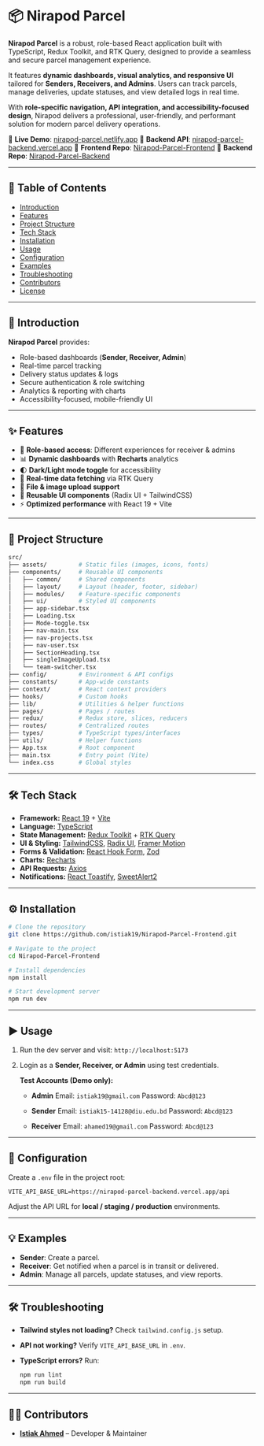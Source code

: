 # 📦 Nirapod Parcel

**Nirapod Parcel** is a robust, role-based React application built with TypeScript, Redux Toolkit, and RTK Query, designed to provide a seamless and secure parcel management experience.

It features **dynamic dashboards, visual analytics, and responsive UI** tailored for **Senders, Receivers, and Admins**. Users can track parcels, manage deliveries, update statuses, and view detailed logs in real time.

With **role-specific navigation, API integration, and accessibility-focused design**, Nirapod delivers a professional, user-friendly, and performant solution for modern parcel delivery operations.

🔗 **Live Demo**: [nirapod-parcel.netlify.app](https://nirapod-parcel.netlify.app/)
🔗 **Backend API**: [nirapod-parcel-backend.vercel.app](https://nirapod-parcel.vercel.app/)
🔗 **Frontend Repo**: [Nirapod-Parcel-Frontend](https://github.com/istiak19/Nirapod-Parcel-Frontend)
🔗 **Backend Repo**: [Nirapod-Parcel-Backend](https://github.com/istiak19/Nirapod-Parcel-Backend)

---

## 📑 Table of Contents

* [Introduction](#-introduction)
* [Features](#-features)
* [Project Structure](#-project-structure)
* [Tech Stack](#-tech-stack)
* [Installation](#-installation)
* [Usage](#-usage)
* [Configuration](#-configuration)
* [Examples](#-examples)
* [Troubleshooting](#-troubleshooting)
* [Contributors](#-contributors)
* [License](#-license)

---

## 🚀 Introduction

**Nirapod Parcel** provides:

* Role-based dashboards (**Sender, Receiver, Admin**)
* Real-time parcel tracking
* Delivery status updates & logs
* Secure authentication & role switching
* Analytics & reporting with charts
* Accessibility-focused, mobile-friendly UI

---

## ✨ Features

* 🔐 **Role-based access**: Different experiences for receiver & admins
* 📊 **Dynamic dashboards** with **Recharts** analytics
* 🌓 **Dark/Light mode toggle** for accessibility
* 🔄 **Real-time data fetching** via RTK Query
* 📂 **File & image upload support**
* 🧩 **Reusable UI components** (Radix UI + TailwindCSS)
* ⚡ **Optimized performance** with React 19 + Vite

---

## 📂 Project Structure

```bash
src/
├── assets/         # Static files (images, icons, fonts)
├── components/     # Reusable UI components
│   ├── common/     # Shared components
│   ├── layout/     # Layout (header, footer, sidebar)
│   ├── modules/    # Feature-specific components
│   ├── ui/         # Styled UI components
│   ├── app-sidebar.tsx
│   ├── Loading.tsx
│   ├── Mode-toggle.tsx
│   ├── nav-main.tsx
│   ├── nav-projects.tsx
│   ├── nav-user.tsx
│   ├── SectionHeading.tsx
│   ├── singleImageUpload.tsx
│   └── team-switcher.tsx
├── config/         # Environment & API configs
├── constants/      # App-wide constants
├── context/        # React context providers
├── hooks/          # Custom hooks
├── lib/            # Utilities & helper functions
├── pages/          # Pages / routes
├── redux/          # Redux store, slices, reducers
├── routes/         # Centralized routes
├── types/          # TypeScript types/interfaces
├── utils/          # Helper functions
├── App.tsx         # Root component
├── main.tsx        # Entry point (Vite)
└── index.css       # Global styles
```

---

## 🛠️ Tech Stack

* **Framework:** [React 19](https://react.dev/) + [Vite](https://vitejs.dev/)
* **Language:** [TypeScript](https://www.typescriptlang.org/)
* **State Management:** [Redux Toolkit](https://redux-toolkit.js.org/) + [RTK Query](https://redux-toolkit.js.org/rtk-query/overview)
* **UI & Styling:** [TailwindCSS](https://tailwindcss.com/), [Radix UI](https://www.radix-ui.com/), [Framer Motion](https://www.framer.com/motion/)
* **Forms & Validation:** [React Hook Form](https://react-hook-form.com/), [Zod](https://zod.dev/)
* **Charts:** [Recharts](https://recharts.org/)
* **API Requests:** [Axios](https://axios-http.com/)
* **Notifications:** [React Toastify](https://fkhadra.github.io/react-toastify/), [SweetAlert2](https://sweetalert2.github.io/)

---

## ⚙️ Installation

```bash
# Clone the repository
git clone https://github.com/istiak19/Nirapod-Parcel-Frontend.git

# Navigate to the project
cd Nirapod-Parcel-Frontend

# Install dependencies
npm install

# Start development server
npm run dev
```

---

## ▶️ Usage

1. Run the dev server and visit:
   `http://localhost:5173`

2. Login as a **Sender, Receiver, or Admin** using test credentials.

   **Test Accounts (Demo only):**

   * **Admin**
     Email: `istiak19@gmail.com`
     Password: `Abcd@123`

   * **Sender**
     Email: `istiak15-14128@diu.edu.bd`
     Password: `Abcd@123`

   * **Receiver**
     Email: `ahamed19@gmail.com`
     Password: `Abcd@123`

---

## 🔧 Configuration

Create a `.env` file in the project root:

```env
VITE_API_BASE_URL=https://nirapod-parcel-backend.vercel.app/api
```

Adjust the API URL for **local / staging / production** environments.

---

## 💡 Examples

* **Sender**: Create a parcel.
* **Receiver**: Get notified when a parcel is in transit or delivered.
* **Admin**: Manage all parcels, update statuses, and view reports.

---

## 🛠 Troubleshooting

* **Tailwind styles not loading?**
  Check `tailwind.config.js` setup.

* **API not working?**
  Verify `VITE_API_BASE_URL` in `.env`.

* **TypeScript errors?**
  Run:

  ```bash
  npm run lint
  npm run build
  ```

---

## 👨‍💻 Contributors

* [**Istiak Ahmed**](https://github.com/istiak19) – Developer & Maintainer